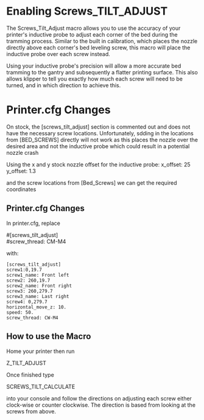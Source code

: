 # Enabling Screws_TILT_ADJUST

The Screws_Tilt_Adjust macro allows you to use the accuracy of your printer's inductive probe to adjust each corner of the bed during the tramming process. 
Similar to the built in calibration, which places the nozzle directly above each corner's bed leveling screw, this macro will place the inductive probe over each screw instead.

Using your inductive probe's precision will allow a more accurate bed tramming to the gantry and subsequently a flatter printing surface.
This also allows klipper to tell you exactly how much each screw will need to be turned, and in which direction to achieve this. 

# Printer.cfg Changes
On stock, the [screws_tilt_adjust] section is commented out and does not have the necessary screw locations.
Unfortunately, sdding in the locations from [BED_SCREWS] directly will not work as this places the nozzle over the desired area and not the inductive probe which could result in a potential nozzle crash

Using the x and y stock nozzle offset for the inductive probe:
x_offset: 25
y_offset: 1.3

and the screw locations from [Bed_Screws] we can get the required coordinates

## Printer.cfg Changes
In printer.cfg, replace

#[screws_tilt_adjust] <br>
#screw_thread: CM-M4

with:
```
[screws_tilt_adjust]
screw1:0,19.7
screw1_name: Front left
screw2: 260,19.7
screw2_name: Front right
screw3: 260,279.7
screw3_name: Last right
screw4: 0,279.7
horizontal_move_z: 10.
speed: 50.
screw_thread: CW-M4
```

## How to use the Macro

Home your printer then run 

Z_TILT_ADJUST

Once finished type

SCREWS_TILT_CALCULATE

 into your console and follow the directions on adjusting each screw either clock-wise or counter clockwise. The direction is based from looking at the screws from above. 
